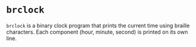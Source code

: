`brclock`
=========

`brclock` is a binary clock program that prints the current time using braille
characters. Each component (hour, minute, second) is printed on its own line.
